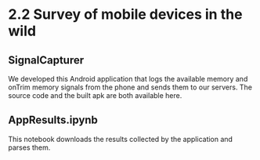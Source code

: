 # 2.2 Survey of mobile devices in the wild

## SignalCapturer
We developed this Android application that logs the available memory and onTrim memory signals from the phone and sends them to our servers. The source code and the built apk are both available here. 

## AppResults.ipynb
This notebook downloads the results collected by the application and parses them.